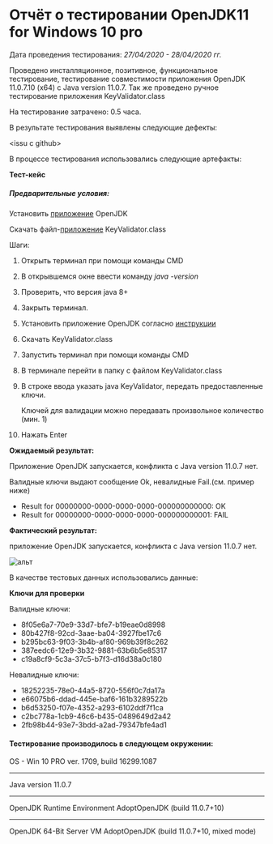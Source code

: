 # Отчёт о тестировании OpenJDK11 for Windows 10 pro


Дата проведения тестирования: _27/04/2020 - 28/04/2020 гг._

Проведено инсталляционное, позитивное, функциональное тестирование,
тестирование совместимости приложения OpenJDK 11.0.7.10 (x64) с Java version 11.0.7. 
Так же проведено ручное тестирование приложения KeyValidator.class 
 
На тестирование затрачено: 0.5 часа.

В результате тестирования выявлены следующие дефекты:

<issu с github>

В процессе тестирования использовались следующие артефакты:

**Тест-кейс**

##### Предварительные условия:
Установить [приложение](https://docs.google.com/document/d/1CzzJeI0DCYAg7UKJivOpLj5eIfEO5tE094zAtgUL9CE/edit?usp=sharing) OpenJDK 

Скачать файл-[приложение](https://drive.google.com/open?id=1s5bjDBZAQsnPpF95f1ZFDR3Tyo8RncDA) KeyValidator.class

Шаги:
1. Открыть терминал при помощи команды CMD
2. В открывшемся окне ввести команду *java -version*
3. Проверить, что версия java 8+
4. Закрыть терминал.
5. Установить приложение OpenJDK согласно [инструкции](https://docs.google.com/document/d/1CzzJeI0DCYAg7UKJivOpLj5eIfEO5tE094zAtgUL9CE/edit?usp=sharing)  
6. Скачать KeyValidator.class
7. Запустить терминал при помощи команды CMD
8. В терминале перейти в папку с файлом KeyValidator.class
9. В строке ввода указать java KeyValidator, передать предоставленные ключи. 

   Ключей для валидации можно передавать произвольное количество (мин. 1)
10. Нажать Enter

**Ожидаемый результат:**

Приложение OpenJDK запускается, конфликта с Java version 11.0.7 нет.

Валидные ключи выдают сообщение Ok, невалидные Fail.(см. пример ниже)

 * Result for 00000000-0000-0000-0000-000000000000: OK
 * Result for 00000000-0000-0000-0000-000000000001: FAIL

**Фактический результат:**

приложение OpenJDK запускается, конфликта с Java version 11.0.7 нет.

![альт](https://prnt.sc/s97x4x)


В качестве тестовых данных использовались данные: 

**Ключи для проверки**

Валидные ключи:

* 8f05e6a7-70e9-33d7-bfe7-b19eae0d8998
* 80b427f8-92cd-3aae-ba04-3927fbe17c6
* b295bc63-9f03-3b4b-af80-969b39f8c262
* 387eedc6-12e9-3b32-9881-63b6b5e85317
* c19a8cf9-5c3a-37c5-b7f3-d16d38a0c180

Невалидные ключи:

* 18252235-78e0-44a5-8720-556f0c7da17a
* e66075b6-ddad-445e-baf6-161b3289522b
* b6d53250-f07e-4352-a293-6102ddf7f1ca
* c2bc778a-1cb9-46c6-b435-0489649d2a42
* 2fb98b44-93e7-3bdd-a2ad-79347bfe4ad1



#### Тестирование производилось в следующем окружении:

OS - Win 10 PRO ver. 1709, build 16299.1087
***
Java version 11.0.7
***
OpenJDK Runtime Environment AdoptOpenJDK (build 11.0.7+10)
***
OpenJDK 64-Bit Server VM AdoptOpenJDK (build 11.0.7+10, mixed mode)

